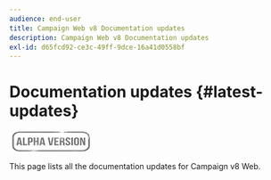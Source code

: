 ```yaml
---
audience: end-user
title: Campaign Web v8 Documentation updates
description: Campaign Web v8 Documentation updates
exl-id: d65fcd92-ce3c-49ff-9dce-16a41d0558bf
---
```

# Documentation updates {#latest-updates}

![](../assets/do-not-localize/badge.png)

This page lists all the documentation updates for Campaign v8 Web.
